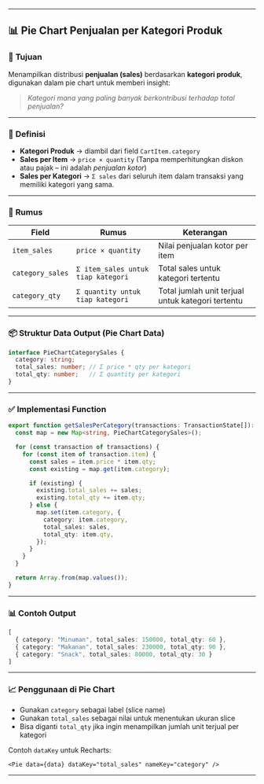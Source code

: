 
---

## 📊 **Pie Chart Penjualan per Kategori Produk**

### 🎯 **Tujuan**

Menampilkan distribusi **penjualan (sales)** berdasarkan **kategori produk**, digunakan dalam pie chart untuk memberi insight:

> *Kategori mana yang paling banyak berkontribusi terhadap total penjualan?*

---

### 📘 **Definisi**

* **Kategori Produk** → diambil dari field `CartItem.category`
* **Sales per Item** → `price × quantity`
  (Tanpa memperhitungkan diskon atau pajak – ini adalah *penjualan kotor*)
* **Sales per Kategori** → `Σ sales` dari seluruh item dalam transaksi yang memiliki kategori yang sama.

---

### 🔣 **Rumus**

| Field            | Rumus                              | Keterangan                                        |
| ---------------- | ---------------------------------- | ------------------------------------------------- |
| `item_sales`     | `price × quantity`                 | Nilai penjualan kotor per item                    |
| `category_sales` | `Σ item_sales untuk tiap kategori` | Total sales untuk kategori tertentu               |
| `category_qty`   | `Σ quantity untuk tiap kategori`   | Total jumlah unit terjual untuk kategori tertentu |

---

### 📦 **Struktur Data Output (Pie Chart Data)**

```ts
interface PieChartCategorySales {
  category: string;
  total_sales: number; // Σ price * qty per kategori
  total_qty: number;   // Σ quantity per kategori
}
```

---

### ✅ **Implementasi Function**

```ts
export function getSalesPerCategory(transactions: TransactionState[]): PieChartCategorySales[] {
  const map = new Map<string, PieChartCategorySales>();

  for (const transaction of transactions) {
    for (const item of transaction.item) {
      const sales = item.price * item.qty;
      const existing = map.get(item.category);

      if (existing) {
        existing.total_sales += sales;
        existing.total_qty += item.qty;
      } else {
        map.set(item.category, {
          category: item.category,
          total_sales: sales,
          total_qty: item.qty,
        });
      }
    }
  }

  return Array.from(map.values());
}
```

---

### 📊 **Contoh Output**

```ts
[
  { category: "Minuman", total_sales: 150000, total_qty: 60 },
  { category: "Makanan", total_sales: 230000, total_qty: 90 },
  { category: "Snack", total_sales: 80000, total_qty: 30 }
]
```

---

### 📈 **Penggunaan di Pie Chart**

* Gunakan `category` sebagai label (slice name)
* Gunakan `total_sales` sebagai nilai untuk menentukan ukuran slice
* Bisa diganti `total_qty` jika ingin menampilkan jumlah unit terjual per kategori

Contoh `dataKey` untuk Recharts:

```tsx
<Pie data={data} dataKey="total_sales" nameKey="category" />
```

---
